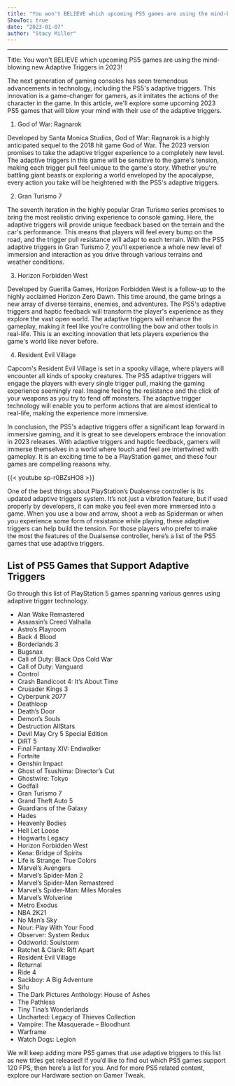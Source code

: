 ```yaml
---
title: "You won't BELIEVE which upcoming PS5 games are using the mind-blowing new Adaptive Triggers in 2023!"
ShowToc: true 
date: "2023-01-07"
author: "Stacy Miller"
---
```

*****
Title: You won't BELIEVE which upcoming PS5 games are using the mind-blowing new Adaptive Triggers in 2023!

The next generation of gaming consoles has seen tremendous advancements in technology, including the PS5's adaptive triggers. This innovation is a game-changer for gamers, as it imitates the actions of the character in the game. In this article, we'll explore some upcoming 2023 PS5 games that will blow your mind with their use of the adaptive triggers.

1. God of War: Ragnarok

Developed by Santa Monica Studios, God of War: Ragnarok is a highly anticipated sequel to the 2018 hit game God of War. The 2023 version promises to take the adaptive trigger experience to a completely new level. The adaptive triggers in this game will be sensitive to the game's tension, making each trigger pull feel unique to the game's story. Whether you're battling giant beasts or exploring a world enveloped by the apocalypse, every action you take will be heightened with the PS5's adaptive triggers.

2. Gran Turismo 7

The seventh iteration in the highly popular Gran Turismo series promises to bring the most realistic driving experience to console gaming. Here, the adaptive triggers will provide unique feedback based on the terrain and the car's performance. This means that players will feel every bump on the road, and the trigger pull resistance will adapt to each terrain. With the PS5 adaptive triggers in Gran Turismo 7, you'll experience a whole new level of immersion and interaction as you drive through various terrains and weather conditions.

3. Horizon Forbidden West

Developed by Guerilla Games, Horizon Forbidden West is a follow-up to the highly acclaimed Horizon Zero Dawn. This time around, the game brings a new array of diverse terrains, enemies, and adventures. The PS5's adaptive triggers and haptic feedback will transform the player's experience as they explore the vast open world. The adaptive triggers will enhance the gameplay, making it feel like you're controlling the bow and other tools in real-life. This is an exciting innovation that lets players experience the game's world like never before.

4. Resident Evil Village

Capcom's Resident Evil Village is set in a spooky village, where players will encounter all kinds of spooky creatures. The PS5 adaptive triggers will engage the players with every single trigger pull, making the gaming experience seemingly real. Imagine feeling the resistance and the click of your weapons as you try to fend off monsters. The adaptive trigger technology will enable you to perform actions that are almost identical to real-life, making the experience more immersive.

In conclusion, the PS5's adaptive triggers offer a significant leap forward in immersive gaming, and it is great to see developers embrace the innovation in 2023 releases. With adaptive triggers and haptic feedback, gamers will immerse themselves in a world where touch and feel are intertwined with gameplay. It is an exciting time to be a PlayStation gamer, and these four games are compelling reasons why.

{{< youtube sp-r0BZsHO8 >}} 



One of the best things about PlayStation’s Dualsense controller is its updated adaptive triggers system. It’s not just a vibration feature, but if used properly by developers, it can make you feel even more immersed into a game. When you use a bow and arrow, shoot a web as Spiderman or when you experience some form of resistance while playing, these adaptive triggers can help build the tension. For those players who prefer to make the most the features of the Dualsense controller, here’s a list of the PS5 games that use adaptive triggers.
 
## List of PS5 Games that Support Adaptive Triggers
 

 
Go through this list of PlayStation 5 games spanning various genres using adaptive trigger technology.
 
- Alan Wake Remastered
 - Assassin’s Creed Valhalla
 - Astro’s Playroom
 - Back 4 Blood
 - Borderlands 3
 - Bugsnax
 - Call of Duty: Black Ops Cold War
 - Call of Duty: Vanguard
 - Control
 - Crash Bandicoot 4: It’s About Time
 - Crusader Kings 3
 - Cyberpunk 2077
 - Deathloop
 - Death’s Door
 - Demon’s Souls
 - Destruction AllStars
 - Devil May Cry 5 Special Edition
 - DiRT 5
 - Final Fantasy XIV: Endwalker
 - Fortnite
 - Genshin Impact
 - Ghost of Tsushima: Director’s Cut
 - Ghostwire: Tokyo
 - Godfall
 - Gran Turismo 7
 - Grand Theft Auto 5
 - Guardians of the Galaxy
 - Hades
 - Heavenly Bodies
 - Hell Let Loose
 - Hogwarts Legacy
 - Horizon Forbidden West
 - Kena: Bridge of Spirits
 - Life is Strange: True Colors
 - Marvel’s Avengers
 - Marvel’s Spider-Man 2
 - Marvel’s Spider-Man Remastered
 - Marvel’s Spider-Man: Miles Morales
 - Marvel’s Wolverine
 - Metro Exodus
 - NBA 2K21
 - No Man’s Sky
 - Nour: Play With Your Food
 - Observer: System Redux
 - Oddworld: Soulstorm
 - Ratchet & Clank: Rift Apart
 - Resident Evil Village
 - Returnal
 - Ride 4
 - Sackboy: A Big Adventure
 - Sifu
 - The Dark Pictures Anthology: House of Ashes
 - The Pathless
 - Tiny Tina’s Wonderlands
 - Uncharted: Legacy of Thieves Collection
 - Vampire: The Masquerade – Bloodhunt
 - Warframe
 - Watch Dogs: Legion

 
We will keep adding more PS5 games that use adaptive triggers to this list as new titles get released! If you’d like to find out which PS5 games support 120 FPS, then here’s a list for you. And for more PS5 related content, explore our Hardware section on Gamer Tweak.



